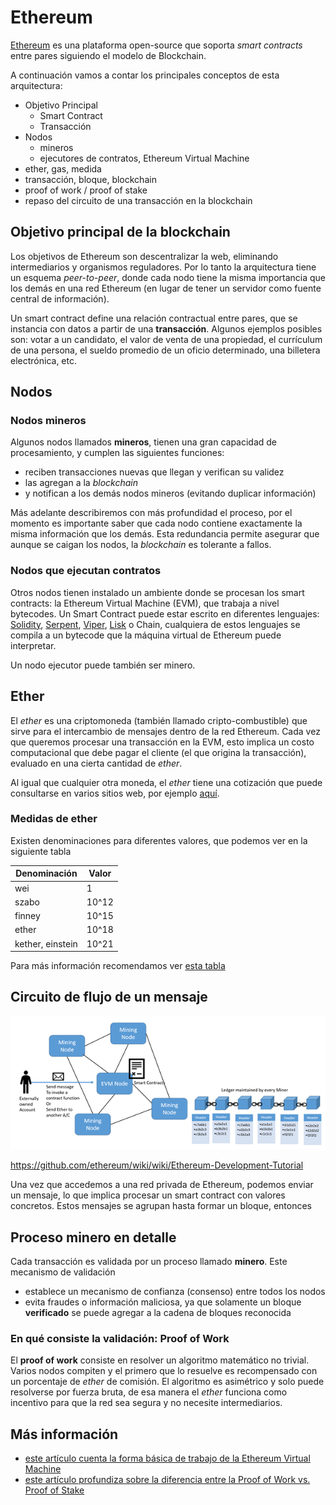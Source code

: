 # Ethereum

[Ethereum](https://www.ethereum.org/) es una plataforma open-source que soporta  _smart contracts_ entre pares siguiendo el modelo de Blockchain.

A continuación vamos a contar los principales conceptos de esta arquitectura:

* Objetivo Principal
  * Smart Contract
  * Transacción
* Nodos
  * mineros 
  * ejecutores de contratos, Ethereum Virtual Machine
* ether, gas, medida
* transacción, bloque, blockchain
* proof of work / proof of stake
* repaso del circuito de una transacción en la blockchain

## Objetivo principal de la blockchain

Los objetivos de Ethereum son descentralizar la web, eliminando intermediarios y organismos reguladores. Por lo tanto la arquitectura tiene un esquema _peer-to-peer_, donde cada nodo tiene la misma importancia que los demás en una red Ethereum (en lugar de tener un servidor como fuente central de información).

Un smart contract define una relación contractual entre pares, que se instancia con datos a partir de una **transacción**. Algunos ejemplos posibles son: votar a un candidato, el valor de venta de una propiedad, el currículum de una persona, el sueldo promedio de un oficio determinado, una billetera electrónica, etc.

## Nodos

### Nodos mineros

Algunos nodos llamados **mineros**, tienen una gran capacidad de procesamiento, y cumplen las siguientes funciones:

* reciben transacciones nuevas que llegan y verifican su validez
* las agregan a la _blockchain_
* y notifican a los demás nodos mineros (evitando duplicar información)

Más adelante describiremos con más profundidad el proceso, por el momento es importante saber que cada nodo contiene exactamente la misma información que los demás. Esta redundancia permite asegurar que aunque se caigan los nodos, la _blockchain_ es tolerante a fallos.

### Nodos que ejecutan contratos

Otros nodos tienen instalado un ambiente donde se procesan los smart contracts: la Ethereum Virtual Machine (EVM), que trabaja a nivel bytecodes. Un Smart Contract puede estar escrito en diferentes lenguajes: [Solidity](https://solidity.readthedocs.io/en/v0.5.3/), [Serpent](https://github.com/ethereum/wiki/wiki/Serpent), [Viper](https://vyper.readthedocs.io/en/latest/), [Lisk](https://lisk.io/) o Chain, cualquiera de estos lenguajes se compila a un bytecode que la máquina virtual de Ethereum puede interpretar.

Un nodo ejecutor puede también ser minero.

## Ether

El _ether_ es una criptomoneda (también llamado cripto-combustible) que sirve para el intercambio de mensajes dentro de la red Ethereum. Cada vez que queremos procesar una transacción en la EVM, esto implica un costo computacional que debe pagar el cliente (el que origina la transacción), evaluado en una cierta cantidad de _ether_.

Al igual que cualquier otra moneda, el _ether_ tiene una cotización que puede consultarse en varios sitios web, por ejemplo [aquí](https://coinmarketcap.com/es/currencies/ethereum/).

### Medidas de ether

Existen denominaciones para diferentes valores, que podemos ver en la siguiente tabla

| Denominación | Valor |
| ------- | ----- |
| wei | 1 |
| szabo | 10^12 |
| finney | 10^15 |
| ether | 10^18 |
| kether, einstein | 10^21 | 

Para más información recomendamos ver [esta tabla](https://etherconverter.online/)

## Circuito de flujo de un mensaje

![image](../images/transactionWorkflow.png)

[](https://medium.com/coinmonks/https-medium-com-ritesh-modi-solidity-chapter1-63dfaff08a11)

https://github.com/ethereum/wiki/wiki/Ethereum-Development-Tutorial

Una vez que accedemos a una red privada de Ethereum, podemos enviar un mensaje, lo que implica procesar un smart contract con valores concretos. Estos mensajes se agrupan hasta formar un bloque, entonces 

## Proceso minero en detalle

Cada transacción es validada por un proceso llamado **minero**. Este mecanismo de validación

* establece un mecanismo de confianza (consenso) entre todos los nodos
* evita fraudes o información maliciosa, ya que solamente un bloque **verificado** se puede agregar a la cadena de bloques reconocida

### En qué consiste la validación: **Proof of Work**

El **proof of work** consiste en resolver un algoritmo matemático no trivial. Varios nodos compiten y el primero que lo resuelve es recompensado con un porcentaje de _ether_ de comisión. El algoritmo es asimétrico y solo puede resolverse por fuerza bruta, de esa manera el _ether_ funciona como incentivo para que la red sea segura y no necesite intermediarios.

## Más información

* [este artículo cuenta la forma básica de trabajo de la Ethereum Virtual Machine](https://cryptodigestnews.com/blockchain-basics-what-is-evm-52d83616764)
* [este artículo profundiza sobre la diferencia entre la Proof of Work vs. Proof of Stake](https://blockgeeks.com/guides/proof-of-work-vs-proof-of-stake/)